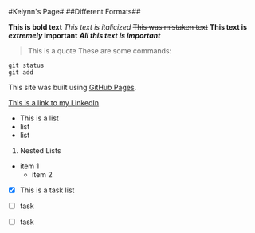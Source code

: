 #Kelynn's Page#
##Different Formats##

**This is bold text**
*This text is italicized*
~~This was mistaken text~~
**This text is _extremely_ important**
***All this text is important***
> This is a quote
These are some commands:
```
git status
git add
```
This site was built using [GitHub Pages](https://pages.github.com/).

[This is a link to my LinkedIn](https://www.linkedin.com/in/kelynn-ma/)

- This is a list
- list
- list

1. Nested Lists
  - item 1
    - item 2

- [x] This is a task list
- [ ] task
- [ ] task




